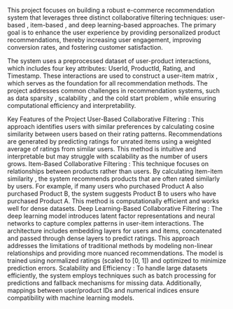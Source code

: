 
This project focuses on building a robust e-commerce recommendation system that leverages three distinct collaborative filtering techniques: user-based , item-based , and deep learning-based approaches. The primary goal is to enhance the user experience by providing personalized product recommendations, thereby increasing user engagement, improving conversion rates, and fostering customer satisfaction.

The system uses a preprocessed dataset of user-product interactions, which includes four key attributes: UserId, ProductId, Rating, and Timestamp. These interactions are used to construct a user-item matrix , which serves as the foundation for all recommendation methods. The project addresses common challenges in recommendation systems, such as data sparsity , scalability , and the cold start problem , while ensuring computational efficiency and interpretability.

Key Features of the Project
User-Based Collaborative Filtering :
This approach identifies users with similar preferences by calculating cosine similarity between users based on their rating patterns. Recommendations are generated by predicting ratings for unrated items using a weighted average of ratings from similar users. This method is intuitive and interpretable but may struggle with scalability as the number of users grows.
Item-Based Collaborative Filtering :
This technique focuses on relationships between products rather than users. By calculating item-item similarity , the system recommends products that are often rated similarly by users. For example, if many users who purchased Product A also purchased Product B, the system suggests Product B to users who have purchased Product A. This method is computationally efficient and works well for dense datasets.
Deep Learning-Based Collaborative Filtering :
The deep learning model introduces latent factor representations and neural networks to capture complex patterns in user-item interactions. The architecture includes embedding layers for users and items, concatenated and passed through dense layers to predict ratings. This approach addresses the limitations of traditional methods by modeling non-linear relationships and providing more nuanced recommendations. The model is trained using normalized ratings (scaled to [0, 1]) and optimized to minimize prediction errors.
Scalability and Efficiency :
To handle large datasets efficiently, the system employs techniques such as batch processing for predictions and fallback mechanisms for missing data. Additionally, mappings between user/product IDs and numerical indices ensure compatibility with machine learning models.
